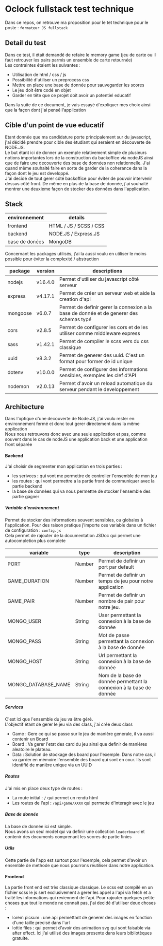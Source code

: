 # Oclock fullstack test technique

Dans ce repos, on retrouve ma proposition pour le tet technique pour le poste : `formateur JS fullstack`

## Detail du test

Dans ce test, il était demandé de refaire le memory game (jeu de carte ou il faut retrouver les pairs parmis un ensemble de carte retournée)  
Les contraintes étaient les suivantes :

- Utilisation de html / css / js
- Possibilité d'utiliser un preprocess css
- Mettre en place une base de donnée pour sauvegarder les scores
- Le jeu doit être codé en objet
- Garder en tête que ce projet doit avoir un potentiel educatif

Dans la suite de ce document, je vais essayé d'expliquer mes choix ainsi que la façon dont j'ai pensé l'application

## Cible d'un point de vue educatif

Etant donnée que ma candidature porte principalement sur du javascript, j'ai décidé prendre pour cible des étudiant qui seraient en découverte de NODE.JS.  
Le but étant ici de donner un exemple relativement simple de plusieurs notions importantes lors de la construction du backoffice via nodeJS ainsi que de faire une decouverte des base de données non relationnelle.
J'ai quand même souhaité faire en sorte de garder de la coherance dans la façon dont le jeu est developpé.  
J'ai decidé de tout gerer côté backoffice pour éviter de pouvoir intervenir dessus côté front.
De même en plus de la base de donnée, j'ai souhaité montrer une deuxieme façon de stocker des données dans l'application.

## Stack

| environnement  | details                |
| -------------- | ---------------------- |
| frontend       | HTML / JS / SCSS / CSS |
| backend        | NODE.JS / Express.JS   |
| base de donées | MongoDB                |

Concernant les packages utilisés, j'ai la aussi voulu en utiliser le moins possible pour éviter la complexité / abstraction

| package  | version | descriptions                                                                            |
| -------- | ------- | --------------------------------------------------------------------------------------- |
| nodejs   | v16.4.0 | Permet d'utiliser du javascript côté serveur                                            |
| express  | v4.17.1 | Permet de créer un serveur web et aide la creation d'api                                |
| mongoose | v6.0.7  | Permet de definir gerer la connexion a la base de donnée et de generer des schemas typé |
| cors     | v2.8.5  | Permet de configurer les cors et de les utiliser comme middleware express               |
| sass     | v1.42.1 | Permet de compiler le scss vers du css classique                                        |
| uuid     | v8.3.2  | Permet de generer des uuid. C'est un format pour former de id unique                    |
| dotenv   | v10.0.0 | Permet de configurer des informations sensibles, exemples les clef d'API                |
| nodemon  | v2.0.13 | Permet d'avoir un reload automatique du serveur pendant le developpement                |

## Architecture

Dans l'optique d'une decouverte de Node.JS, j'ai voulu rester en environnement fermé et donc tout gerer directement dans la même application  
Nous nous retrouvons donc avec une seule application et pas, comme souvent dans le cas de nodeJS une application back et une application front séparée

#### Backend

J'ai choisir de segmenter mon application en trois parties :

- les serivces : qui vont me permettre de controller l'ensemble de mon jeu
- les routes : qui vont permettre a la partie front de communiquer avec la partie backend
- la base de données qui va nous permettre de stocker l'ensemble des partie gagner

##### Variable d'environnement

Permet de stocker des informations souvent sensibles, ou globales à l'application.
Pour des raison pratique j'importe ces variable dans un fichier de configuration : `config.js`  
Cela permet de rajouter de la documentation JSDoc qui permet une autocompletion plus complete

| variable            | type   | description                                                          |
| ------------------- | ------ | -------------------------------------------------------------------- |
| PORT                | Number | Permet de definir un port par default                                |
| GAME_DURATION       | Number | Permet de definir un temps de jeu pour notre application             |
| GAME_PAIR           | Number | Permet de definir un nombre de pair pour notre jeu.                  |
| MONGO_USER          | String | User permettant la connexion à la base de donnée                     |
| MONGO_PASS          | String | Mot de passe permettant la connexion à la base de donnée             |
| MONGO_HOST          | String | Url permettant la connexion à la base de donnée                      |
| MONGO_DATABASE_NAME | String | Nom de la base de donnée permettant la connexion à la base de donnée |

##### Services

C'est ici que l'ensemble du jeu va être géré.  
L'objectif étant de gerer le jeu via des class, j'ai crée deux class

- Game : Gere ce qui se passe sur le jeu de manière generale, il va aussi contenir un Board
- Board : Va gerer l'etat des card du jeu ainsi que definir de manières aleatoire le plateau.
- Data : Solution de stockage des board pour l'exemple. Dans notre cas, il va garder en mémoire l'ensemble des board qui sont en cour. Ils sont identifié de manière unique via un UUID

##### Routes

J'ai mis en place deux type de routes :

- La route initial : `/` qui permet un rendu html
- Les routes de l'api : `/api/game/XXXX` qui permette d'interagir avec le jeu

##### Base de donnée

La base de donnée ici est simple.  
Nous avons un seul model qui va definir une collection `leaderboard` et contenir des documents comprenant les scores de partie finies

##### Utils

Cette partie de l'app est surtout pour l'exemple, cela permet d'avoir un ensemble de methode que nous pourrons réutiliser dans notre application.

#### Frontend

La partie front end est très classique classique.
Le scss est compilé en un fichier scss
le js sert exclusivement a gerer les appel a l'api via fetch et a traité les informations qui reviennent de l'api.
Pour rajouter quelques petite choses que tout le monde ne connait pas, j'ai decidé d'utiliser deux choses :

- lorem picsum : une api permettant de generer des images en fonction d'une taille precisé dans l'url
- lottie files : qui permet d'avoir des animation svg qui sont faisable via after effect. Ici j'ai utilisé des images presente dans leurs bibliotèques gratuite.
